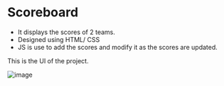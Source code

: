 # Scoreboard
- It displays the scores of 2 teams.
- Designed using HTML/ CSS
- JS is use to add the scores and modify it as the scores are updated.

This is the UI of the project.

![image](https://user-images.githubusercontent.com/78797034/185792311-5d49e4a7-f410-43a4-8d53-3126c9a9f1d4.png)
